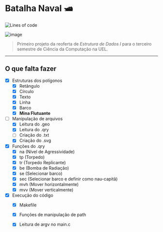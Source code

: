 # Batalha Naval 🛥️
![Lines of code](https://img.shields.io/tokei/lines/github/jeancarlopolo/trabalho-ed-batalha-naval)

![image](https://user-images.githubusercontent.com/92150848/195022753-82b4f00a-f61b-4174-a232-c9f3b6bf56fa.png)
> Primeiro projeto da reoferta de *Estrutura de Dados I* para o terceiro semestre de Ciência da Computação na UEL.

***

## O que falta fazer

- [x] Estruturas dos polígonos
  - [x] Retângulo
  - [x] Círculo
  - [x] Texto
  - [x] Linha
  - [x] Barco
  - [x] **Mina Flutuante**
- [ ] Manipulação de arquivos
  - [x] Leitura do .geo
  - [x] Leitura do .qry
  - [ ] Criação do .txt
  - [x] Criação do .svg
- [x] Funções do .qry
  - [x] na (Nível de Agressividade)
  - [x] tp (Torpedo)
  - [x] tr (Torpedo Replicante)
  - [x] be (Bomba de Radiação)
  - [x] se (Selecionar barco)
  - [x] sec (Selecionar barco e definir como nau-capitã)
  - [x] mvh (Mover horizontalmente)
  - [x] mvv (Mover verticalmente)
- [x] Execução do código
  - [x] Makefile
  - [x] Funções de manipulação de path
  - [x] Leitura de argv no main.c
  
